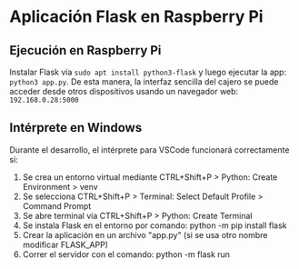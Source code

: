 # Aplicación Flask en Raspberry Pi

## Ejecución en Raspberry Pi
Instalar Flask vía ```sudo apt install python3-flask``` y luego ejecutar la app: ```python3 app.py```. De esta manera, la interfaz sencilla del cajero se puede acceder desde otros dispositivos usando un navegador web: ```192.168.0.28:5000```

## Intérprete en Windows
Durante el desarrollo, el intérprete para VSCode funcionará correctamente si:

1. Se crea un entorno virtual mediante CTRL+Shift+P > Python: Create Environment > venv
2. Se selecciona CTRL+Shift+P > Terminal: Select Default Profile > Command Prompt
3. Se abre terminal vía CTRL+Shift+P > Python: Create Terminal
4. Se instala Flask en el entorno por comando: python -m pip install flask
5. Crear la aplicación en un archivo "app.py" (si se usa otro nombre modificar FLASK_APP)
6. Correr el servidor con el comando: python -m flask run